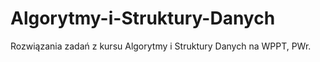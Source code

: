 # Algorytmy-i-Struktury-Danych
Rozwiązania zadań z kursu Algorytmy i Struktury Danych na WPPT, PWr.
